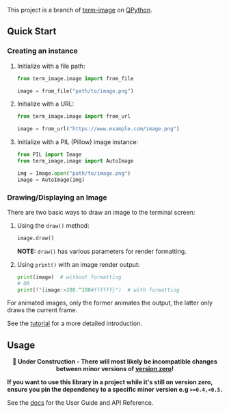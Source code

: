 This project is a branch of [term-image](https://pypi.org/project/term-image/) on [QPython](https://www.qpython.org).

## Quick Start

### Creating an instance

1. Initialize with a file path:
   ```python
   from term_image.image import from_file
   
   image = from_file("path/to/image.png")
   ```

2. Initialize with a URL:
   ```python
   from term_image.image import from_url
   
   image = from_url("https://www.example.com/image.png")
   ```

3. Initialize with a PIL (Pillow) image instance:
   ```python
   from PIL import Image
   from term_image.image import AutoImage
   
   img = Image.open("path/to/image.png")
   image = AutoImage(img)
   ```

### Drawing/Displaying an Image

There are two basic ways to draw an image to the terminal screen:

1. Using the `draw()` method:
   ```python
   image.draw()
   ```
   **NOTE:** `draw()` has various parameters for render formatting.

2. Using `print()` with an image render output:
   ```python
   print(image)  # without formatting
   # OR
   print(f"{image:>200.^100#ffffff}")  # with formatting
   ```

For animated images, only the former animates the output, the latter only draws the current frame.

See the [tutorial](https://term-image.readthedocs.io/en/stable/start/tutorial.html) for a more detailed introduction.


## Usage

<p align="center"><b>
   🚧 Under Construction - There will most likely be incompatible changes between minor versions of
   <a href='https://semver.org/spec/v2.0.0.html#spec-item-4'>version zero</a>!
</b></p>

**If you want to use this library in a project while it's still on version zero, ensure you pin the dependency to a specific minor version e.g `>=0.4,<0.5`.**

See the [docs](https://term-image.readthedocs.io) for the User Guide and API Reference.
